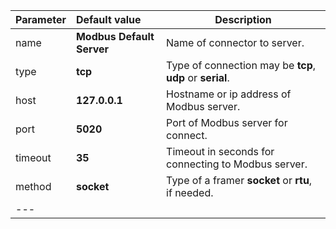 | **Parameter**                 | **Default value**                       | **Description**                                                                       |
|:-|:-|-
| name                          | **Modbus Default Server**               | Name of connector to server.                                                          |
| type                          | **tcp**                                 | Type of connection may be **tcp**, **udp** or **serial**.                             |
| host                          | **127.0.0.1**                           | Hostname or ip address of Modbus server.                                              |
| port                          | **5020**                                | Port of Modbus server for connect.                                                    |
| timeout                       | **35**                                  | Timeout in seconds for connecting to Modbus server.                                   |
| method                        | **socket**                              | Type of a framer **socket** or **rtu**, if needed.                                    |
|---